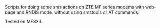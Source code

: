 Scripts for doing some sms actions on ZTE MF series modems with web-page and RNDIS mode, without using smstools or AT commands.


Tested on MF823.
